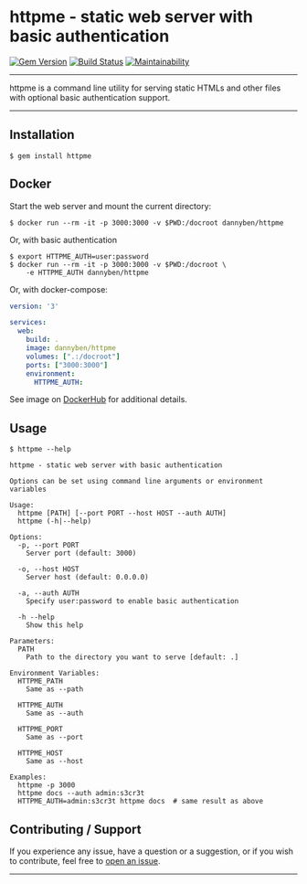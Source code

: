 # httpme - static web server with basic authentication

[![Gem Version](https://badge.fury.io/rb/httpme.svg)](https://badge.fury.io/rb/httpme)
[![Build Status](https://github.com/DannyBen/httpme/workflows/Test/badge.svg)](https://github.com/DannyBen/httpme/actions?query=workflow%3ATest)
[![Maintainability](https://api.codeclimate.com/v1/badges/6626f32d6a99288dcc98/maintainability)](https://codeclimate.com/github/DannyBen/httpme/maintainability)

---

httpme is a command line utility for serving static HTMLs and other files
with optional basic authentication support.

---

## Installation

    $ gem install httpme

## Docker

Start the web server and mount the current directory:

```shell
$ docker run --rm -it -p 3000:3000 -v $PWD:/docroot dannyben/httpme
```

Or, with basic authentication

```shell
$ export HTTPME_AUTH=user:password
$ docker run --rm -it -p 3000:3000 -v $PWD:/docroot \
    -e HTTPME_AUTH dannyben/httpme
```

Or, with docker-compose:

```yaml
version: '3'

services:
  web:
    build: .
    image: dannyben/httpme
    volumes: [".:/docroot"]
    ports: ["3000:3000"]
    environment:
      HTTPME_AUTH:
```

See image on [DockerHub](https://hub.docker.com/r/dannyben/httpme) for
additional details.

## Usage


```
$ httpme --help

httpme - static web server with basic authentication

Options can be set using command line arguments or environment variables

Usage:
  httpme [PATH] [--port PORT --host HOST --auth AUTH]
  httpme (-h|--help)

Options:
  -p, --port PORT
    Server port (default: 3000)

  -o, --host HOST
    Server host (default: 0.0.0.0)

  -a, --auth AUTH
    Specify user:password to enable basic authentication

  -h --help
    Show this help

Parameters:
  PATH
    Path to the directory you want to serve [default: .]

Environment Variables:
  HTTPME_PATH
    Same as --path

  HTTPME_AUTH
    Same as --auth

  HTTPME_PORT
    Same as --port

  HTTPME_HOST
    Same as --host

Examples:
  httpme -p 3000
  httpme docs --auth admin:s3cr3t
  HTTPME_AUTH=admin:s3cr3t httpme docs  # same result as above
```

Contributing / Support
--------------------------------------------------

If you experience any issue, have a question or a suggestion, or if you wish
to contribute, feel free to [open an issue][issues].

---

[issues]: https://github.com/DannyBen/httpme/issues
